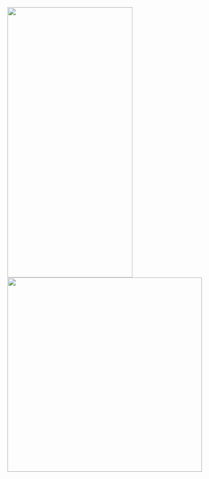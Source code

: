 <img class="alignleft" src="https://user-images.githubusercontent.com/97235507/194059436-379403fc-b3f1-46d3-810a-cb5ff634f3da.jpeg" width="280" height="607" /><img class="aligncenter" src="https://user-images.githubusercontent.com/97235507/194059439-6e9b4419-ecb5-4a30-b784-8f81d8ca7b0b.jpeg" width="436" height="436" />
